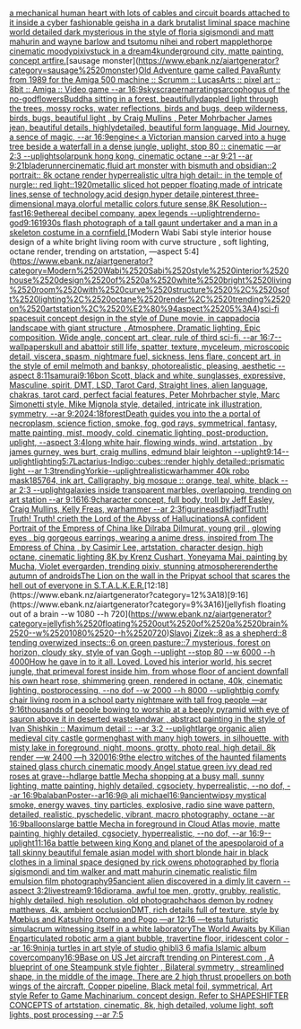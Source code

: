 [a mechanical human heart with lots of cables and circuit boards attached to it inside a cyber fashionable geisha in a dark brutalist liminal space machine world detailed dark mysterious in the style of floria sigismondi and matt mahurin and wayne barlow and tsutomu nihei and robert mapplethorpe cinematic moody](https://www.ebank.nz/aiartgenerator?category=a%2520mechanical%2520human%2520heart%2520with%2520lots%2520of%2520cables%2520and%2520circuit%2520boards%2520attached%2520to%2520it%2520inside%2520a%2520cyber%2520fashionable%2520geisha%2520in%2520a%2520dark%2520brutalist%2520liminal%2520space%2520machine%2520world%2520detailed%2520dark%2520mysterious%2520in%2520the%2520style%2520of%2520floria%2520sigismondi%2520and%2520matt%2520mahurin%2520and%2520wayne%2520barlow%2520and%2520tsutomu%2520nihei%2520and%2520robert%2520mapplethorpe%2520cinematic%2520moody)[pixiv](https://www.ebank.nz/aiartgenerator?category=pixiv)[stuck in a dream](https://www.ebank.nz/aiartgenerator?category=stuck%2520in%2520a%2520dream)[4k](https://www.ebank.nz/aiartgenerator?category=4k)[underground city, matte painting, concept art](https://www.ebank.nz/aiartgenerator?category=underground%2520city%2C%2520matte%2520painting%2C%2520concept%2520art)[fire.](https://www.ebank.nz/aiartgenerator?category=fire.)[sausage monster](https://www.ebank.nz/aiartgenerator?category=sausage%2520monster)[Old Adventure game called PavaRunty from 1989 for the Amiga 500 machine  :: Scrumm :: LucasArts :: pixel art :: 8bit :: Amiga :: Video game --ar 16:9](https://www.ebank.nz/aiartgenerator?category=Old%2520Adventure%2520game%2520called%2520PavaRunty%2520from%25201989%2520for%2520the%2520Amiga%2520500%2520machine%2520%2520%3A%3A%2520Scrumm%2520%3A%3A%2520LucasArts%2520%3A%3A%2520pixel%2520art%2520%3A%3A%25208bit%2520%3A%3A%2520Amiga%2520%3A%3A%2520Video%2520game%2520--ar%252016%3A9)[skyscraper](https://www.ebank.nz/aiartgenerator?category=skyscraper)[narrating](https://www.ebank.nz/aiartgenerator?category=narrating)[sarcophogus of the no-god](https://www.ebank.nz/aiartgenerator?category=sarcophogus%2520of%2520the%2520no-god)[flowers](https://www.ebank.nz/aiartgenerator?category=flowers)[Buddha sitting in a forest,  beautifullydappled light through the trees, mossy rocks, water reflections, birds and bugs, deep wilderness, birds, bugs, beautiful light , by  Craig Mullins , Peter Mohrbacher James jean, beautiful details, highlydetailed, beautiful form language, Mid Journey, a sence of magic, --ar 16:9](https://www.ebank.nz/aiartgenerator?category=Buddha%2520sitting%2520in%2520a%2520forest%2C%2520%2520beautifullydappled%2520light%2520through%2520the%2520trees%2C%2520mossy%2520rocks%2C%2520water%2520reflections%2C%2520birds%2520and%2520bugs%2C%2520deep%2520wilderness%2C%2520birds%2C%2520bugs%2C%2520beautiful%2520light%2520%2C%2520by%2520%2520Craig%2520Mullins%2520%2C%2520Peter%2520Mohrbacher%2520James%2520jean%2C%2520beautiful%2520details%2C%2520highlydetailed%2C%2520beautiful%2520form%2520language%2C%2520Mid%2520Journey%2C%2520a%2520sence%2520of%2520magic%2C%2520--ar%252016%3A9)[engine](https://www.ebank.nz/aiartgenerator?category=engine)[< a Victorian mansion carved into a huge tree beside a waterfall in a dense jungle, uplight, stop 80 :: cinematic —ar 2:3 --uplight](https://www.ebank.nz/aiartgenerator?category=%3C%2520a%2520Victorian%2520mansion%2520carved%2520into%2520a%2520huge%2520tree%2520beside%2520a%2520waterfall%2520in%2520a%2520dense%2520jungle%2C%2520uplight%2C%2520stop%252080%2520%3A%3A%2520cinematic%2520%E2%80%94ar%25202%3A3%2520--uplight)[solarpunk hong kong, cinematic octane --ar 9:21 --ar 9:21](https://www.ebank.nz/aiartgenerator?category=solarpunk%2520hong%2520kong%2C%2520cinematic%2520octane%2520--ar%25209%3A21%2520--ar%25209%3A21)[bladerunner](https://www.ebank.nz/aiartgenerator?category=bladerunner)[cinematic,](https://www.ebank.nz/aiartgenerator?category=cinematic%2C)[fluid art monster with bismuth and obsidian::2 portrait:: 8k octane render hyperrealistic ultra high detail:: in the temple of nurgle:: red light::](https://www.ebank.nz/aiartgenerator?category=fluid%2520art%2520monster%2520with%2520bismuth%2520and%2520obsidian%3A%3A2%2520portrait%3A%3A%25208k%2520octane%2520render%2520hyperrealistic%2520ultra%2520high%2520detail%3A%3A%2520in%2520the%2520temple%2520of%2520nurgle%3A%3A%2520red%2520light%3A%3A)[1920](https://www.ebank.nz/aiartgenerator?category=1920)[metallic sliced hot pepper floating,made of intricate lines,sense of technology,acid design,hyper detaile,pinterest,three-dimensional,maya,olorful metallic colors,future sense,8K Resolution](https://www.ebank.nz/aiartgenerator?category=metallic%2520sliced%2520hot%2520pepper%2520floating%2Cmade%2520of%2520intricate%2520lines%2Csense%2520of%2520technology%2Cacid%2520design%2Chyper%2520detaile%2Cpinterest%2Cthree-dimensional%2Cmaya%2Colorful%2520metallic%2520colors%2Cfuture%2520sense%2C8K%2520Resolution)[--fast](https://www.ebank.nz/aiartgenerator?category=--fast)[16:9](https://www.ebank.nz/aiartgenerator?category=16%3A9)[ethereal decibel company, apex legends --uplight](https://www.ebank.nz/aiartgenerator?category=ethereal%2520decibel%2520company%2C%2520apex%2520legends%2520--uplight)[render](https://www.ebank.nz/aiartgenerator?category=render)[no-god](https://www.ebank.nz/aiartgenerator?category=no-god)[9:16](https://www.ebank.nz/aiartgenerator?category=9%3A16)[1930s flash photograph of a tall gaunt undertaker and a man in a skeleton costume in a cornfield.](https://www.ebank.nz/aiartgenerator?category=1930s%2520flash%2520photograph%2520of%2520a%2520tall%2520gaunt%2520undertaker%2520and%2520a%2520man%2520in%2520a%2520skeleton%2520costume%2520in%2520a%2520cornfield.)[Modern Wabi Sabi style interior house design of a white bright living room with curve structure , soft lighting, octane render, trending on artstation, —aspect 5:4](https://www.ebank.nz/aiartgenerator?category=Modern%2520Wabi%2520Sabi%2520style%2520interior%2520house%2520design%2520of%2520a%2520white%2520bright%2520living%2520room%2520with%2520curve%2520structure%2520%2C%2520soft%2520lighting%2C%2520octane%2520render%2C%2520trending%2520on%2520artstation%2C%2520%E2%80%94aspect%25205%3A4)[sci-fi spacesuit concept design in the style of Dune movie,   in cappadocia landscape with giant structure , Atmosphere, Dramatic lighting, Epic composition, Wide angle, concept art, clear, rule of third sci-fi, --ar 16:7](https://www.ebank.nz/aiartgenerator?category=sci-fi%2520spacesuit%2520concept%2520design%2520in%2520the%2520style%2520of%2520Dune%2520movie%2C%2520%2520%2520in%2520cappadocia%2520landscape%2520with%2520giant%2520structure%2520%2C%2520Atmosphere%2C%2520Dramatic%2520lighting%2C%2520Epic%2520composition%2C%2520Wide%2520angle%2C%2520concept%2520art%2C%2520clear%2C%2520rule%2520of%2520third%2520sci-fi%2C%2520--ar%252016%3A7)[--wallpaper](https://www.ebank.nz/aiartgenerator?category=--wallpaper)[skull and abattoir still life, spatter, texture, myceleum, microscopic detail, viscera, spasm, nightmare fuel, sickness, lens flare, concept art, in the style of emil melmoth and banksy, photorealistic, pleasing, aesthetic  --aspect 8:11](https://www.ebank.nz/aiartgenerator?category=skull%2520and%2520abattoir%2520still%2520life%2C%2520spatter%2C%2520texture%2C%2520myceleum%2C%2520microscopic%2520detail%2C%2520viscera%2C%2520spasm%2C%2520nightmare%2520fuel%2C%2520sickness%2C%2520lens%2520flare%2C%2520concept%2520art%2C%2520in%2520the%2520style%2520of%2520emil%2520melmoth%2520and%2520banksy%2C%2520photorealistic%2C%2520pleasing%2C%2520aesthetic%2520%2520--aspect%25208%3A11)[samurai](https://www.ebank.nz/aiartgenerator?category=samurai)[9:16](https://www.ebank.nz/aiartgenerator?category=9%3A16)[bon Scott, black and white, sunglasses, expressive, Masculine, spirit, DMT, LSD, Tarot Card, Straight lines, alien language, chakras, tarot card, perfect facial features, Peter Mohrbacher style, Marc Simonetti style, Mike Mignola style, detailed, intricate ink illustration, symmetry, --ar 9:20](https://www.ebank.nz/aiartgenerator?category=bon%2520Scott%2C%2520black%2520and%2520white%2C%2520sunglasses%2C%2520expressive%2C%2520Masculine%2C%2520spirit%2C%2520DMT%2C%2520LSD%2C%2520Tarot%2520Card%2C%2520Straight%2520lines%2C%2520alien%2520language%2C%2520chakras%2C%2520tarot%2520card%2C%2520perfect%2520facial%2520features%2C%2520Peter%2520Mohrbacher%2520style%2C%2520Marc%2520Simonetti%2520style%2C%2520Mike%2520Mignola%2520style%2C%2520detailed%2C%2520intricate%2520ink%2520illustration%2C%2520symmetry%2C%2520--ar%25209%3A20)[24:18](https://www.ebank.nz/aiartgenerator?category=24%3A18)[forest](https://www.ebank.nz/aiartgenerator?category=forest)[Death guides you into the a portal of necroplasm, science fiction, smoke, fog, god rays, symmetrical, fantasy, matte painting, mist, moody, cold, cinematic lighting, post-production, uplight,  --aspect 3:4](https://www.ebank.nz/aiartgenerator?category=Death%2520guides%2520you%2520into%2520the%2520a%2520portal%2520of%2520necroplasm%2C%2520science%2520fiction%2C%2520smoke%2C%2520fog%2C%2520god%2520rays%2C%2520symmetrical%2C%2520fantasy%2C%2520matte%2520painting%2C%2520mist%2C%2520moody%2C%2520cold%2C%2520cinematic%2520lighting%2C%2520post-production%2C%2520uplight%2C%2520%2520--aspect%25203%3A4)[long white hair, flowing winds, wind, artstation , by james gurney, wes burt, craig mullins, edmund blair leighton --uplight](https://www.ebank.nz/aiartgenerator?category=long%2520white%2520hair%2C%2520flowing%2520winds%2C%2520wind%2C%2520artstation%2520%2C%2520by%2520james%2520gurney%2C%2520wes%2520burt%2C%2520craig%2520mullins%2C%2520edmund%2520blair%2520leighton%2520--uplight)[9:14](https://www.ebank.nz/aiartgenerator?category=9%3A14)[--uplight](https://www.ebank.nz/aiartgenerator?category=--uplight)[lighting](https://www.ebank.nz/aiartgenerator?category=lighting)[5:7](https://www.ebank.nz/aiartgenerator?category=5%3A7)[Lactarius-Indigo::cubes::render highly detailed::prismatic light --ar 1:3](https://www.ebank.nz/aiartgenerator?category=Lactarius-Indigo%3A%3Acubes%3A%3Arender%2520highly%2520detailed%3A%3Aprismatic%2520light%2520--ar%25201%3A3)[trending](https://www.ebank.nz/aiartgenerator?category=trending)[Yorkie](https://www.ebank.nz/aiartgenerator?category=Yorkie)[--uplight](https://www.ebank.nz/aiartgenerator?category=--uplight)[realistic](https://www.ebank.nz/aiartgenerator?category=realistic)[warhammer 40k robo mask](https://www.ebank.nz/aiartgenerator?category=warhammer%252040k%2520robo%2520mask)[185764, ink art, Calligraphy, big mosque :: orange, teal, white, black --ar 2:3 --uplight](https://www.ebank.nz/aiartgenerator?category=185764%2C%2520ink%2520art%2C%2520Calligraphy%2C%2520big%2520mosque%2520%3A%3A%2520orange%2C%2520teal%2C%2520white%2C%2520black%2520--ar%25202%3A3%2520--uplight)[galaxies inside transparent marbles, overlapping, trending on art station --ar 9:16](https://www.ebank.nz/aiartgenerator?category=galaxies%2520inside%2520transparent%2520marbles%2C%2520overlapping%2C%2520trending%2520on%2520art%2520station%2520--ar%25209%3A16)[16:9](https://www.ebank.nz/aiartgenerator?category=16%3A9)[character concept, full body, troll by Jeff Easley, Craig Mullins, Kelly Freas, warhammer --ar 2:3](https://www.ebank.nz/aiartgenerator?category=character%2520concept%2C%2520full%2520body%2C%2520troll%2520by%2520Jeff%2520Easley%2C%2520Craig%2520Mullins%2C%2520Kelly%2520Freas%2C%2520warhammer%2520--ar%25202%3A3)[figurine](https://www.ebank.nz/aiartgenerator?category=figurine)[asdlkfjadf](https://www.ebank.nz/aiartgenerator?category=asdlkfjadf)[Truth! Truth! Truth! crieth the Lord of the Abyss of Hallucinations](https://www.ebank.nz/aiartgenerator?category=Truth%21%2520Truth%21%2520Truth%21%2520crieth%2520the%2520Lord%2520of%2520the%2520Abyss%2520of%2520Hallucinations)[A confident Portrait of the Empress of China like Dilraba Dilmurat,  young gril , glowing eyes , big gorgeous earrings, wearing a anime dress, inspired from The Empress of China , by Casimir Lee, artstation, character design, high octane, cinematic lighting 8K,by Krenz Cushart, Yoneyama Mai, painting by Mucha, Violet evergarden, trending pixiv, stunning atmosphere](https://www.ebank.nz/aiartgenerator?category=A%2520confident%2520Portrait%2520of%2520the%2520Empress%2520of%2520China%2520like%2520Dilraba%2520Dilmurat%2C%2520%2520young%2520gril%2520%2C%2520glowing%2520eyes%2520%2C%2520big%2520gorgeous%2520earrings%2C%2520wearing%2520a%2520anime%2520dress%2C%2520inspired%2520from%2520The%2520Empress%2520of%2520China%2520%2C%2520by%2520Casimir%2520Lee%2C%2520artstation%2C%2520character%2520design%2C%2520high%2520octane%2C%2520cinematic%2520lighting%25208K%2Cby%2520Krenz%2520Cushart%2C%2520Yoneyama%2520Mai%2C%2520painting%2520by%2520Mucha%2C%2520Violet%2520evergarden%2C%2520trending%2520pixiv%2C%2520stunning%2520atmosphere)[render](https://www.ebank.nz/aiartgenerator?category=render)[the autumn of androids](https://www.ebank.nz/aiartgenerator?category=the%2520autumn%2520of%2520androids)[The Lion on the wall in the Pripyat school that scares the hell out of everyone in S.T.A.L.K.E.R.](https://www.ebank.nz/aiartgenerator?category=The%2520Lion%2520on%2520the%2520wall%2520in%2520the%2520Pripyat%2520school%2520that%2520scares%2520the%2520hell%2520out%2520of%2520everyone%2520in%2520S.T.A.L.K.E.R.)[12:18](https://www.ebank.nz/aiartgenerator?category=12%3A18)[9:16](https://www.ebank.nz/aiartgenerator?category=9%3A16)[jellyfish floating out of a brain --w 1080 --h 720](https://www.ebank.nz/aiartgenerator?category=jellyfish%2520floating%2520out%2520of%2520a%2520brain%2520--w%25201080%2520--h%2520720)[Slavoj Zizek::8 as a shepherd::8 tending overwized insects::6 on green pasture::7 mysterious, forest on horizon, cloudy sky, style of van Gogh --uplight --stop 80 --w 6000 --h 4000](https://www.ebank.nz/aiartgenerator?category=Slavoj%2520Zizek%3A%3A8%2520as%2520a%2520shepherd%3A%3A8%2520tending%2520overwized%2520insects%3A%3A6%2520on%2520green%2520pasture%3A%3A7%2520mysterious%2C%2520forest%2520on%2520horizon%2C%2520cloudy%2520sky%2C%2520style%2520of%2520van%2520Gogh%2520--uplight%2520--stop%252080%2520--w%25206000%2520--h%25204000)[How he gave in to it all. Loved. Loved his interior world, his secret jungle, that primeval forest inside him, from whose floor of ancient downfall his own heart rose, shimmering green, rendered in octane, 40k, cinematic lighting, postprocessing, --no dof --w 2000 --h 8000 --uplight](https://www.ebank.nz/aiartgenerator?category=How%2520he%2520gave%2520in%2520to%2520it%2520all.%2520Loved.%2520Loved%2520his%2520interior%2520world%2C%2520his%2520secret%2520jungle%2C%2520that%2520primeval%2520forest%2520inside%2520him%2C%2520from%2520whose%2520floor%2520of%2520ancient%2520downfall%2520his%2520own%2520heart%2520rose%2C%2520shimmering%2520green%2C%2520rendered%2520in%2520octane%2C%252040k%2C%2520cinematic%2520lighting%2C%2520postprocessing%2C%2520--no%2520dof%2520--w%25202000%2520--h%25208000%2520--uplight)[big comfy chair living room  in a school party nightmare with tall frog people —ar 9:16](https://www.ebank.nz/aiartgenerator?category=big%2520comfy%2520chair%2520living%2520room%2520%2520in%2520a%2520school%2520party%2520nightmare%2520with%2520tall%2520frog%2520people%2520%E2%80%94ar%25209%3A16)[thousands of people bowing to worship at a beeply pyramid with eye of sauron above it in deserted wasteland](https://www.ebank.nz/aiartgenerator?category=thousands%2520of%2520people%2520bowing%2520to%2520worship%2520at%2520a%2520beeply%2520pyramid%2520with%2520eye%2520of%2520sauron%2520above%2520it%2520in%2520deserted%2520wasteland)[war , abstract painting in the style of Ivan Shishkin :: Maximum detail :: --ar 3:2 --uplight](https://www.ebank.nz/aiartgenerator?category=war%2520%2C%2520abstract%2520painting%2520in%2520the%2520style%2520of%2520Ivan%2520Shishkin%2520%3A%3A%2520Maximum%2520detail%2520%3A%3A%2520--ar%25203%3A2%2520--uplight)[large organic alien medieval city castle gormenghast with many high towers, in silhouette, with misty lake in foreground, night, moons, grotty, photo real, high detail, 8k render —w 2400 —h 3200](https://www.ebank.nz/aiartgenerator?category=large%2520organic%2520alien%2520medieval%2520city%2520castle%2520gormenghast%2520with%2520many%2520high%2520towers%2C%2520in%2520silhouette%2C%2520with%2520misty%2520lake%2520in%2520foreground%2C%2520night%2C%2520moons%2C%2520grotty%2C%2520photo%2520real%2C%2520high%2520detail%2C%25208k%2520render%2520%E2%80%94w%25202400%2520%E2%80%94h%25203200)[16:9](https://www.ebank.nz/aiartgenerator?category=16%3A9)[the electro witches of the haunted filaments stained glass church cinematic moody Angel statue green ivy dead red roses at grave](https://www.ebank.nz/aiartgenerator?category=the%2520electro%2520witches%2520of%2520the%2520haunted%2520filaments%2520stained%2520glass%2520church%2520cinematic%2520moody%2520Angel%2520statue%2520green%2520ivy%2520dead%2520red%2520roses%2520at%2520grave)[--hd](https://www.ebank.nz/aiartgenerator?category=--hd)[large battle Mecha shopping at a busy mall, sunny lighting, matte painting, highly detailed, cgsociety, hyperrealistic, --no dof, --ar 16:9](https://www.ebank.nz/aiartgenerator?category=large%2520battle%2520Mecha%2520shopping%2520at%2520a%2520busy%2520mall%2C%2520sunny%2520lighting%2C%2520matte%2520painting%2C%2520highly%2520detailed%2C%2520cgsociety%2C%2520hyperrealistic%2C%2520--no%2520dof%2C%2520--ar%252016%3A9)[balaban](https://www.ebank.nz/aiartgenerator?category=balaban)[Poster--ar16:9](https://www.ebank.nz/aiartgenerator?category=Poster--ar16%3A9)[@ ali michael](https://www.ebank.nz/aiartgenerator?category=%40%2520ali%2520michael)[16:9](https://www.ebank.nz/aiartgenerator?category=16%3A9)[ancient](https://www.ebank.nz/aiartgenerator?category=ancient)[wipsy mystical smoke, energy waves, tiny particles, explosive, radio sine wave pattern, detailed, realistic, pyschedelic, vibrant, macro photography, octane --ar 16:9](https://www.ebank.nz/aiartgenerator?category=wipsy%2520mystical%2520smoke%2C%2520energy%2520waves%2C%2520tiny%2520particles%2C%2520explosive%2C%2520radio%2520sine%2520wave%2520pattern%2C%2520detailed%2C%2520realistic%2C%2520pyschedelic%2C%2520vibrant%2C%2520macro%2520photography%2C%2520octane%2520--ar%252016%3A9)[balloons](https://www.ebank.nz/aiartgenerator?category=balloons)[large battle Mecha in foreground in Cloud Atlas movie, matte painting, highly detailed, cgsociety, hyperrealistic, --no dof, --ar 16:9](https://www.ebank.nz/aiartgenerator?category=large%2520battle%2520Mecha%2520in%2520foreground%2520in%2520Cloud%2520Atlas%2520movie%2C%2520matte%2520painting%2C%2520highly%2520detailed%2C%2520cgsociety%2C%2520hyperrealistic%2C%2520--no%2520dof%2C%2520--ar%252016%3A9)[--uplight](https://www.ebank.nz/aiartgenerator?category=--uplight)[11:16](https://www.ebank.nz/aiartgenerator?category=11%3A16)[a battle between king Kong and planet of the apes](https://www.ebank.nz/aiartgenerator?category=a%2520battle%2520between%2520king%2520Kong%2520and%2520planet%2520of%2520the%2520apes)[polaroid of a tall skinny beautiful female asian model with short blonde hair in black clothes in a liminal space designed by rick owens photographed by floria sigismondi and tim walker  and matt mahurin cinematic realistic film emulsion film photography](https://www.ebank.nz/aiartgenerator?category=polaroid%2520of%2520a%2520tall%2520skinny%2520beautiful%2520female%2520asian%2520model%2520with%2520short%2520blonde%2520hair%2520in%2520black%2520clothes%2520in%2520a%2520liminal%2520space%2520designed%2520by%2520rick%2520owens%2520photographed%2520by%2520floria%2520sigismondi%2520and%2520tim%2520walker%2520%2520and%2520matt%2520mahurin%2520cinematic%2520realistic%2520film%2520emulsion%2520film%2520photography)[95](https://www.ebank.nz/aiartgenerator?category=95)[ancient alien discovered in a dimly lit cavern --aspect 3:2](https://www.ebank.nz/aiartgenerator?category=ancient%2520alien%2520discovered%2520in%2520a%2520dimly%2520lit%2520cavern%2520--aspect%25203%3A2)[livestream](https://www.ebank.nz/aiartgenerator?category=livestream)[9:16](https://www.ebank.nz/aiartgenerator?category=9%3A16)[diorama, awful toe men, grotty, grubby, realistic, highly detailed, high resolution, old photograph](https://www.ebank.nz/aiartgenerator?category=diorama%2C%2520awful%2520toe%2520men%2C%2520grotty%2C%2520grubby%2C%2520realistic%2C%2520highly%2520detailed%2C%2520high%2520resolution%2C%2520old%2520photograph)[chaos demon by rodney matthews, 4k, ambient occlusion](https://www.ebank.nz/aiartgenerator?category=chaos%2520demon%2520by%2520rodney%2520matthews%2C%25204k%2C%2520ambient%2520occlusion)[DMT,  rich details full of texture, style by Mœbius and Katsuhiro Otomo and Pogo —ar 12:16 —test](https://www.ebank.nz/aiartgenerator?category=DMT%2C%2520%2520rich%2520details%2520full%2520of%2520texture%2C%2520style%2520by%2520M%C5%93bius%2520and%2520Katsuhiro%2520Otomo%2520and%2520Pogo%2520%E2%80%94ar%252012%3A16%2520%E2%80%94test)[a futuristic simulacrum witnessing itself in a white laboratory](https://www.ebank.nz/aiartgenerator?category=a%2520futuristic%2520simulacrum%2520witnessing%2520itself%2520in%2520a%2520white%2520laboratory)[The World Awaits by Kilian Eng](https://www.ebank.nz/aiartgenerator?category=The%2520World%2520Awaits%2520by%2520Kilian%2520Eng)[articulated robotic arm a giant bubble, travertine floor, iridescent color --ar 16:9](https://www.ebank.nz/aiartgenerator?category=articulated%2520robotic%2520arm%2520a%2520giant%2520bubble%2C%2520travertine%2520floor%2C%2520iridescent%2520color%2520--ar%252016%3A9)[ninja turtles in art style of studio ghibli](https://www.ebank.nz/aiartgenerator?category=ninja%2520turtles%2520in%2520art%2520style%2520of%2520studio%2520ghibli)[3 6 mafia Islamic album cover](https://www.ebank.nz/aiartgenerator?category=3%25206%2520mafia%2520Islamic%2520album%2520cover)[company](https://www.ebank.nz/aiartgenerator?category=company)[16:9](https://www.ebank.nz/aiartgenerator?category=16%3A9)[Base on US Jet aircraft trending on Pinterest.com , A blueprint of one Steampunk style fighter , Bilateral symmetry , streamlined shape, in the middle of the image,  There are 2 high thrust propellers on both wings of the aircraft, Copper pipeline,  Black metal foil, symmetrical,  Art style Refer to Game Machinarium.  concept design, Refer to SHAPESHIFTER CONCEPTS  of artstation, cinematic,  8k, high detailed,  volume light,  soft lights,  post processing    --ar 7:5](https://www.ebank.nz/aiartgenerator?category=Base%2520on%2520US%2520Jet%2520aircraft%2520trending%2520on%2520Pinterest.com%2520%2C%2520A%2520blueprint%2520of%2520one%2520Steampunk%2520style%2520fighter%2520%2C%2520Bilateral%2520symmetry%2520%2C%2520streamlined%2520shape%2C%2520in%2520the%2520middle%2520of%2520the%2520image%2C%2520%2520There%2520are%25202%2520high%2520thrust%2520propellers%2520on%2520both%2520wings%2520of%2520the%2520aircraft%2C%2520Copper%2520pipeline%2C%2520%2520Black%2520metal%2520foil%2C%2520symmetrical%2C%2520%2520Art%2520style%2520Refer%2520to%2520Game%2520Machinarium.%2520%2520concept%2520design%2C%2520Refer%2520to%2520SHAPESHIFTER%2520CONCEPTS%2520%2520of%2520artstation%2C%2520cinematic%2C%2520%25208k%2C%2520high%2520detailed%2C%2520%2520volume%2520light%2C%2520%2520soft%2520lights%2C%2520%2520post%2520processing%2520%2520%2520%2520--ar%25207%3A5)